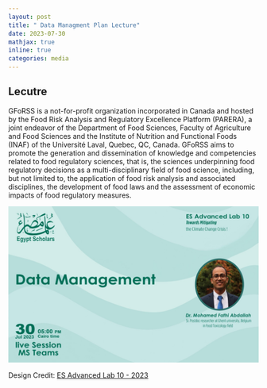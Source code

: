 ```yaml
---
layout: post
title: " Data Managment Plan Lecture"
date: 2023-07-30
mathjax: true
inline: true
categories: media
---
```


## Lecutre

GFoRSS is a not-for-profit organization incorporated in Canada and hosted by the Food Risk Analysis and Regulatory Excellence Platform (PARERA), a joint endeavor of the Department of Food Sciences, Faculty of Agriculture and Food Sciences and the Institute of Nutrition and Functional Foods (INAF) of the Université Laval, Quebec, QC, Canada. GFoRSS aims to promote the generation and dissemination of knowledge and competencies related to food regulatory sciences, that is, the sciences underpinning food regulatory decisions as a multi-disciplinary field of food science, including, but not limited to, the application of food risk analysis and associated disciplines, the development of food laws and the assessment of economic impacts of food regulatory measures.

<div class="image-container">
  <img class="Membership" src="/images/2023_07_30.jpeg" alt="Lecture">
</div>
<p class="caption">Design Credit: <a href="https://egyptscholars.org/" target="_blank" rel="noopener">ES Advanced Lab 10 - 2023 </a></p>



